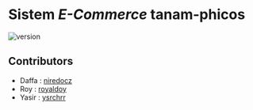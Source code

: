 # Sistem _E-Commerce_ tanam-phicos

![version](https://img.shields.io/badge/version-1.0.0-blue.svg)

## Contributors

- Daffa : [niredocz](https://github.com/niredocz)
- Roy : [royaldoy](https://github.com/royaldoy)
- Yasir : [ysrchrr](https://github.com/ysrchrr)
